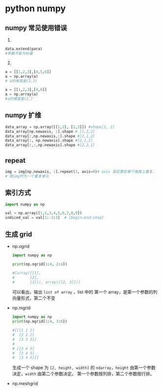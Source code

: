 # python numpy

## numpy 常见使用错误
1.
```python
data.extend(para)
#参数不能为标量
```

2.
```python
a = [[1,2,3],[4,5,6]]
a = np.array(a)
# a的维度是(2,3)

a = [[1,2,3],[4,6]]
a = np.array(a)
#a的维度是(2,)
```
## numpy 扩维

```python
data_array = np.array([[1,2], [2,3]]) #shape[2, 2]
data_array[np.newaxis, :].shape # [1,2,2]
data_array[:,np.newaxis,:].shape #[2,1,2]
data_array[:, np.newaxis].shape #[2,1,2]
data_array[:,:,np.newaxis].shape #[2,2,1]
```

## repeat
```python
img = img[np.newaxis, :].repeat(3, axis=0)# axis 指定要在哪个维度上重复，
# 原img作为一个重复单元
```



## 索引方式

```python
import numpy as np

val = np.array([1,2,3,4,5,6,7,8,9])
indiced_val = val[1:-1:3]  # [begin:end:step]
```



## 生成 grid

* np.ogrid

  ```python
  import numpy as np

  print(np.ogrid[1:4, 2:4])

  #[array([[1],
  #       [2],
  #       [3]]), array([[2, 3]])]
  ```

  可以看出，输出 `list of array` ，list 中的 第一个 array，是第一个参数的列向量形式，第二个不变



* np.mgrid

  ```python
  import numpy as np
  print(np.mgrid[1:4, 3:6])

  #[[[1 1 1]
  #  [2 2 2]
  #  [3 3 3]]
  #
  # [[3 4 5]
  #  [3 4 5]
  #  [3 4 5]]]
  ```

  生成一个 shape 为 `[2, height, width]` 的 `ndarray`，`height` 由第一个参数决定，`width` 由第二个参数决定。 第一个参数按列排，第二个参数按行排。

* np.meshgrid

